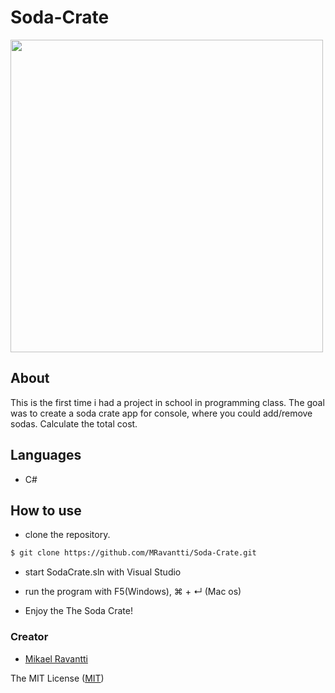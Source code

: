 # Soda-Crate

<img src="https://media.giphy.com/media/BdXrpSYzVOf0A/giphy.gif" height="500"/>

## About
This is the first time i had a project in school in programming class. The goal was to create a soda crate app for console, where you could add/remove sodas. Calculate the total cost.

## Languages
- C#

## How to use
- clone the repository.
```sh
$ git clone https://github.com/MRavantti/Soda-Crate.git
```
- start SodaCrate.sln with Visual Studio

- run the program with F5(Windows), &#8984; + &crarr; (Mac os)

- Enjoy the The Soda Crate!

### Creator
- [Mikael Ravantti](https://github.com/MRavantti)

The MIT License ([MIT](https://raw.githubusercontent.com/MRavantti/Soda-Crate/master/LICENSE))
